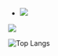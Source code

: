 
- <img src="https://capsule-render.vercel.app/api?type=waving&color=B0E0E6&height=300&section=header&text=Welecome&fontSize=75" />
<img src="https://capsule-render.vercel.app/api?type=waving&color=a8fab5&height=300&section=header&text=Welecome&fontSize=75" /> 


![Top Langs](https://github-readme-stats.vercel.app/api/top-langs/?username=Hyeongmin1225)



<!--
**Hyeongmin1225/Hyeongmin1225** is a ✨ _special_ ✨ repository because its `README.md` (this file) appears on your GitHub profile.

Here are some ideas to get you started:

- 🔭 I’m currently working on ...
- 🌱 I’m currently learning ...
- 👯 I’m looking to collaborate on ...
- 🤔 I’m looking for help with ...
- 💬 Ask me about ...
- 📫 How to reach me: ...
- 😄 Pronouns: ...
- ⚡ Fun fact: ...
-->

